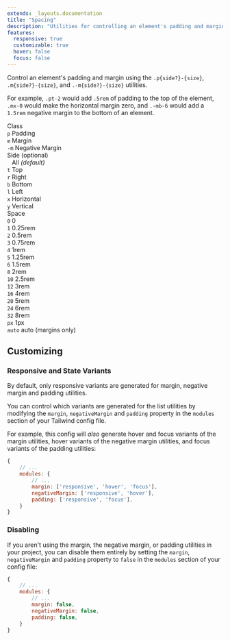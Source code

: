 ```yaml
---
extends: _layouts.documentation
title: "Spacing"
description: "Utilities for controlling an element's padding and margin."
features:
  responsive: true
  customizable: true
  hover: false
  focus: false
---
```



Control an element's padding and margin using the `.p{side?}-{size}`, `.m{side?}-{size}`, and `.-m{side?}-{size}` utilities.

For example, `.pt-2` would add `.5rem` of padding to the top of the element, `.mx-0` would make the horizontal margin zero, and `.-mb-6` would add a `1.5rem` negative margin to the bottom of an element.

<div class="flex items-start mt-8 text-sm">
  <div class="pr-12">
    <div class="mb-3 text-grey-darker uppercase">Class</div>
    <div><code class="inline-block my-1 mr-1 px-2 py-1 font-mono border rounded">p</code> Padding</div>
    <div><code class="inline-block my-1 mr-1 px-2 py-1 font-mono border rounded">m</code> Margin</div>
    <div><code class="inline-block my-1 mr-1 px-2 py-1 font-mono border rounded">-m</code> Negative Margin</div>
  </div>
  <div class="pl-12 pr-12 border-l">
    <div class="mb-3 text-grey-darker"><span class="uppercase">Side</span> <span class="text-grey-dark text-xs">(optional)</span></div>
    <div><code class="inline-block my-1 mr-1 px-2 py-1 font-mono border rounded bg-grey-lighter">&nbsp;</code> All <em class="text-xs text-grey-dark">(default)</em></div>
    <div><code class="inline-block my-1 mr-1 px-2 py-1 font-mono border rounded">t</code> Top</div>
    <div><code class="inline-block my-1 mr-1 px-2 py-1 font-mono border rounded">r</code> Right</div>
    <div><code class="inline-block my-1 mr-1 px-2 py-1 font-mono border rounded">b</code> Bottom</div>
    <div><code class="inline-block my-1 mr-1 px-2 py-1 font-mono border rounded">l</code> Left</div>
    <div><code class="inline-block my-1 mr-1 px-2 py-1 font-mono border rounded">x</code> Horizontal</div>
    <div><code class="inline-block my-1 mr-1 px-2 py-1 font-mono border rounded">y</code> Vertical</div>
  </div>
  <div class="pl-12 border-l">
    <div class="mb-3 text-grey-darker uppercase">Space</div>
    <div><code class="inline-block my-1 mr-1 px-2 py-1 font-mono border rounded">0</code> 0</div>
    <div><code class="inline-block my-1 mr-1 px-2 py-1 font-mono border rounded">1</code> 0.25rem</div>
    <div><code class="inline-block my-1 mr-1 px-2 py-1 font-mono border rounded">2</code> 0.5rem</div>
    <div><code class="inline-block my-1 mr-1 px-2 py-1 font-mono border rounded">3</code> 0.75rem</div>
    <div><code class="inline-block my-1 mr-1 px-2 py-1 font-mono border rounded">4</code> 1rem</div>
    <div><code class="inline-block my-1 mr-1 px-2 py-1 font-mono border rounded">5</code> 1.25rem</div>
    <div><code class="inline-block my-1 mr-1 px-2 py-1 font-mono border rounded">6</code> 1.5rem</div>
    <div><code class="inline-block my-1 mr-1 px-2 py-1 font-mono border rounded">8</code> 2rem</div>
    <div><code class="inline-block my-1 mr-1 px-2 py-1 font-mono border rounded">10</code> 2.5rem</div>
    <div><code class="inline-block my-1 mr-1 px-2 py-1 font-mono border rounded">12</code> 3rem</div>
    <div><code class="inline-block my-1 mr-1 px-2 py-1 font-mono border rounded">16</code> 4rem</div>
    <div><code class="inline-block my-1 mr-1 px-2 py-1 font-mono border rounded">20</code> 5rem</div>
    <div><code class="inline-block my-1 mr-1 px-2 py-1 font-mono border rounded">24</code> 6rem</div>
    <div><code class="inline-block my-1 mr-1 px-2 py-1 font-mono border rounded">32</code> 8rem</div>
    <div><code class="inline-block my-1 mr-1 px-1 py-1 font-mono border rounded">px</code> 1px</div>
    <div><code class="inline-block my-1 mr-1 px-1 py-1 font-mono border rounded">auto</code> auto <span class="text-grey-dark text-xs">(margins only)</span></div>
  </div>
</div>

## Customizing

### Responsive and State Variants

By default, only responsive variants are generated for margin, negative margin and padding utilities.

You can control which variants are generated for the list utilities by modifying the `margin`, `negativeMargin` and `padding` property in the `modules` section of your Tailwind config file.

For example, this config will _also_ generate hover and focus variants of the margin utilities, hover variants of the negative margin utilities, and focus variants of the padding utilities:

```js
{
    // ...
    modules: {
        // ...
        margin: ['responsive', 'hover', 'focus'],
        negativeMargin: ['responsive', 'hover'],
        padding: ['responsive', 'focus'],
    }
}
```

### Disabling

If you aren't using the margin, the negative margin, or padding utilities in your project, you can disable them entirely by setting the `margin`, `negativeMargin` and `padding` property to `false` in the `modules` section of your config file:

```js
{
    // ...
    modules: {
        // ...
        margin: false,
        negativeMargin: false,
        padding: false,
    }
}
```